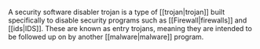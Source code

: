 A security software disabler trojan is a type of [[trojan|trojan]] built specifically to disable security programs such as [[Firewall|firewalls]] and [[ids|IDS]]. These are known as entry trojans, meaning they are intended to be followed up on by another [[malware|malware]] program.
